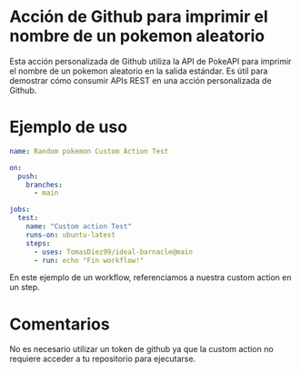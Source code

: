 # Acción de Github para imprimir el nombre de un pokemon aleatorio
Esta acción personalizada de Github utiliza la API de PokeAPI para imprimir el nombre de un pokemon aleatorio en la salida estándar. Es útil para demostrar cómo consumir APIs REST en una acción personalizada de Github.

# Ejemplo de uso

```yml
name: Random pokemon Custom Action Test

on:
  push:
    branches:
      - main

jobs:
  test:
    name: "Custom action Test"
    runs-on: ubuntu-latest
    steps:
      - uses: TomasDiez99/ideal-barnacle@main
      - run: echo "Fin workflow!"
```
En este ejemplo de un workflow, referenciamos a nuestra custom action en un step.

# Comentarios
No es necesario utilizar un token de github ya que la custom action no requiere acceder a tu repositorio para ejecutarse.